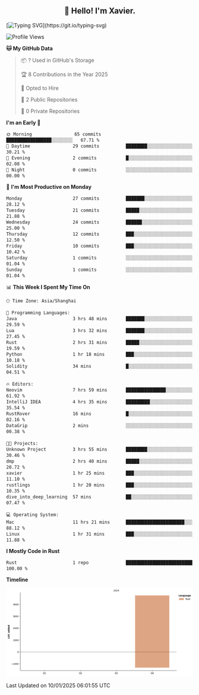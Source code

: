 <h2 align="center">👋 Hello! I'm Xavier.</h2>

<!-- typing svg starts -->
[![Typing SVG](https://readme-typing-svg.demolab.com?font=Fira+Code&weight=100&size=16&pause=1000&color=F75D23&width=435&lines=Fear+is+temporary.+Regret+is+forever.)](https://git.io/typing-svg)
<!-- typing svg ends -->

<!--START_SECTION:waka-->
![Profile Views](http://img.shields.io/badge/Profile%20Views-7-blue)

**🐱 My GitHub Data** 

> 📦 ? Used in GitHub's Storage 
 > 
> 🏆 8 Contributions in the Year 2025
 > 
> 💼 Opted to Hire
 > 
> 📜 2 Public Repositories 
 > 
> 🔑 0 Private Repositories 
 > 
**I'm an Early 🐤** 

```text
🌞 Morning                65 commits          █████████████████░░░░░░░░   67.71 % 
🌆 Daytime                29 commits          ████████░░░░░░░░░░░░░░░░░   30.21 % 
🌃 Evening                2 commits           █░░░░░░░░░░░░░░░░░░░░░░░░   02.08 % 
🌙 Night                  0 commits           ░░░░░░░░░░░░░░░░░░░░░░░░░   00.00 % 
```
📅 **I'm Most Productive on Monday** 

```text
Monday                   27 commits          ███████░░░░░░░░░░░░░░░░░░   28.12 % 
Tuesday                  21 commits          █████░░░░░░░░░░░░░░░░░░░░   21.88 % 
Wednesday                24 commits          ██████░░░░░░░░░░░░░░░░░░░   25.00 % 
Thursday                 12 commits          ███░░░░░░░░░░░░░░░░░░░░░░   12.50 % 
Friday                   10 commits          ███░░░░░░░░░░░░░░░░░░░░░░   10.42 % 
Saturday                 1 commits           ░░░░░░░░░░░░░░░░░░░░░░░░░   01.04 % 
Sunday                   1 commits           ░░░░░░░░░░░░░░░░░░░░░░░░░   01.04 % 
```


📊 **This Week I Spent My Time On** 

```text
🕑︎ Time Zone: Asia/Shanghai

💬 Programming Languages: 
Java                     3 hrs 48 mins       ███████░░░░░░░░░░░░░░░░░░   29.59 % 
Lua                      3 hrs 32 mins       ███████░░░░░░░░░░░░░░░░░░   27.45 % 
Rust                     2 hrs 31 mins       █████░░░░░░░░░░░░░░░░░░░░   19.59 % 
Python                   1 hr 18 mins        ███░░░░░░░░░░░░░░░░░░░░░░   10.18 % 
Solidity                 34 mins             █░░░░░░░░░░░░░░░░░░░░░░░░   04.51 % 

🔥 Editors: 
Neovim                   7 hrs 59 mins       ███████████████░░░░░░░░░░   61.92 % 
IntelliJ IDEA            4 hrs 35 mins       █████████░░░░░░░░░░░░░░░░   35.54 % 
RustRover                16 mins             █░░░░░░░░░░░░░░░░░░░░░░░░   02.16 % 
DataGrip                 2 mins              ░░░░░░░░░░░░░░░░░░░░░░░░░   00.38 % 

🐱‍💻 Projects: 
Unknown Project          3 hrs 55 mins       ████████░░░░░░░░░░░░░░░░░   30.46 % 
dmp                      2 hrs 40 mins       █████░░░░░░░░░░░░░░░░░░░░   20.72 % 
xavier                   1 hr 25 mins        ███░░░░░░░░░░░░░░░░░░░░░░   11.10 % 
rustlings                1 hr 20 mins        ███░░░░░░░░░░░░░░░░░░░░░░   10.35 % 
dive_into_deep_learning  57 mins             ██░░░░░░░░░░░░░░░░░░░░░░░   07.47 % 

💻 Operating System: 
Mac                      11 hrs 21 mins      ██████████████████████░░░   88.12 % 
Linux                    1 hr 31 mins        ███░░░░░░░░░░░░░░░░░░░░░░   11.88 % 
```

**I Mostly Code in Rust** 

```text
Rust                     1 repo              █████████████████████████   100.00 % 
```



**Timeline**

![Lines of Code chart](https://raw.githubusercontent.com/xavier2code/xavier2code/main/assets/bar_graph.png)


 Last Updated on 10/01/2025 06:01:55 UTC
<!--END_SECTION:waka-->
